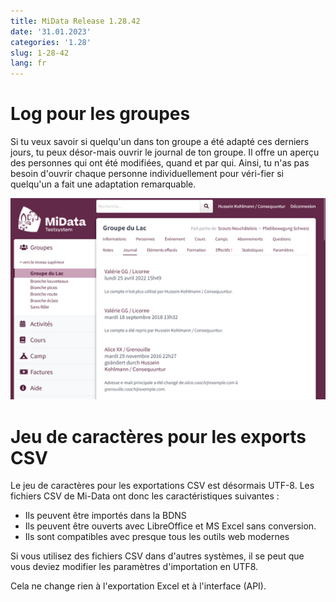 ```yaml
---
title: MiData Release 1.28.42
date: '31.01.2023'
categories: '1.28'
slug: 1-28-42
lang: fr
---
```


# Log pour les groupes

Si tu veux savoir si quelqu'un dans ton groupe a été adapté ces derniers jours, tu peux désor-mais ouvrir le journal de ton groupe. Il offre un aperçu des personnes qui ont été modifiées, quand et par qui. Ainsi, tu n'as pas besoin d'ouvrir chaque personne individuellement pour véri-fier si quelqu'un a fait une adaptation remarquable.

![Log-Reiter](/images/releasenotes/1.28.42_logs.png)

# Jeu de caractères pour les exports CSV

Le jeu de caractères pour les exportations CSV est désormais UTF-8. Les fichiers CSV de Mi-Data ont donc les caractéristiques suivantes :

- Ils peuvent être importés dans la BDNS
- Ils peuvent être ouverts avec LibreOffice et MS Excel sans conversion.
- Ils sont compatibles avec presque tous les outils web modernes

Si vous utilisez des fichiers CSV dans d'autres systèmes, il se peut que vous deviez modifier les paramètres d'importation en UTF8. 

Cela ne change rien à l'exportation Excel et à l'interface (API).